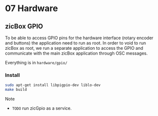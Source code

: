 # 07 Hardware

## zicBox GPIO

To be able to access GPIO pins for the hardware interface (rotary encoder and buttons) the application need to run as root. In order to void to run zicBox as root, we run a separate application to access the GPIO and communicate with the main zicBox application through OSC messages.

Everything is in `hardware/gpio/`

### Install

```sh
sudo apt-get install libpigpio-dev liblo-dev
make build
```

> [!NOTE]
> - `TODO` run zicGpio as a service.
